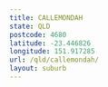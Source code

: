 ```yaml
---
title: CALLEMONDAH
state: QLD
postcode: 4680
latitude: -23.446826
longitude: 151.917285
url: /qld/callemondah/
layout: suburb
---
```

